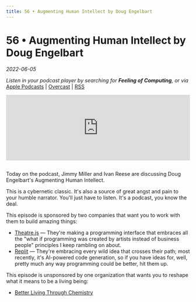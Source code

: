 ```yaml
---
title: 56 • Augmenting Human Intellect by Doug Engelbart
---
```


# 56 • Augmenting Human Intellect by Doug Engelbart

_2022-06-05_

_Listen in your podcast player by searching for **Feeling of Computing**, or via_ [Apple Podcasts](https://podcasts.apple.com/podcast/feeling-of-computing/id1265527976) \| [Overcast](https://overcast.fm/itunes1265527976) \| [RSS](https://omny.fm/shows/future-of-coding/playlists/podcast.rss)

<iframe src="https://omny.fm/shows/future-of-coding/augmenting-human-intellect/embed" width="100%" height="180" frameborder="0" style="margin-bottom: 1em"></iframe>

Today on the podcast, Jimmy Miller and Ivan Reese are discussing Doug Engelbart's Augmenting Human Intellect.

This is a cybernetic classic. It's also a source of great angst and pain to your humble narrator. You'll just have to listen. It's a podcast, you know the deal.

This episode is sponsored by two companies that want you to work with them to build amazing things:

- [Theatre.js](https://join.theatrejs.com) — They're making a programming interface that embraces all the "what if programming was created by artists instead of business people" principles I keep rambling on about.
- [Replit](https://replit.com/jobs) — They're embracing every wild idea that crosses their path; most recently, it's AI-powered code generation, so if you have ideas for, well, pretty much any way programming could be better, hit them up.

This episode is unsponsored by one organization that wants you to reshape what it means to be a living being:

- [Better Living Through Chemistry](https://www.bltc.com)
